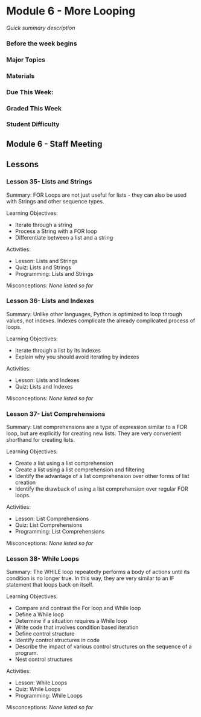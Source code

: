 # Module 6 - More Looping
_Quick summary description_

### Before the week begins

### Major Topics

### Materials

### Due This Week:

### Graded This Week

### Student Difficulty

## Module 6 - Staff Meeting

## Lessons

### Lesson 35- Lists and Strings 

Summary: FOR Loops are not just useful for lists - they can also be used with Strings and other sequence types. 

Learning Objectives:
* Iterate through a string
* Process a String with a FOR loop
* Differentiate between a list and a string

Activities:
* Lesson: Lists and Strings
* Quiz: Lists and Strings
* Programming: Lists and Strings

Misconceptions: _None listed so far_

### Lesson 36- Lists and Indexes 

Summary: Unlike other languages, Python is optimized to loop through values, not indexes. Indexes complicate the already complicated process of loops. 

Learning Objectives:
* Iterate through a list by its indexes
* Explain why you should avoid iterating by indexes

Activities:
* Lesson: Lists and Indexes
* Quiz: Lists and Indexes

Misconceptions: _None listed so far_

### Lesson 37- List Comprehensions 

Summary: List comprehensions are a type of expression similar to a FOR loop, but are explicitly for creating new lists. They are very convenient shorthand for creating lists. 

Learning Objectives:
* Create a list using a list comprehension
* Create a list using a list comprehension and filtering
* Identify the advantage of a list comprehension over other forms of list creation
* Identify the drawback of using a list comprehension over regular FOR loops.

Activities:
* Lesson: List Comprehensions
* Quiz: List Comprehensions
* Programming: List Comprehensions

Misconceptions: _None listed so far_

### Lesson 38- While Loops 

Summary: The WHILE loop repeatedly performs a body of actions until its condition is no longer true. In this way, they are very similar to an IF statement that loops back on itself. 

Learning Objectives:
* Compare and contrast the For loop and While loop
* Define a While loop
* Determine if a situation requires a While loop
* Write code that involves condition based iteration
* Define control structure
* Identify control structures in code
* Describe the impact of various control structures on the sequence of a program.
* Nest control structures

Activities:
* Lesson: While Loops
* Quiz: While Loops
* Programming: While Loops

Misconceptions: _None listed so far_

